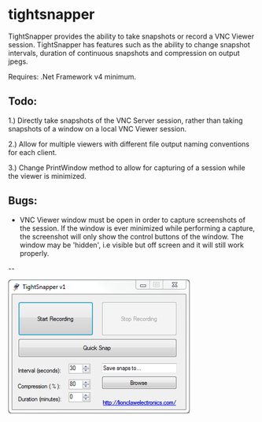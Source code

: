# tightsnapper
TightSnapper provides the ability to take snapshots or record a VNC Viewer session. TightSnapper has features such as the ability
to change snapshot intervals, duration of continuous snapshots and compression on output jpegs. 

Requires:
.Net Framework v4 minimum.


Todo:
--
1.) Directly take snapshots of the VNC Server session, rather than taking snapshots of a window on a local VNC Viewer session.

2.) Allow for multiple viewers with different file output naming conventions for each client.

3.) Change PrintWindow method to allow for capturing of a session while the viewer is minimized.

Bugs:
--
- VNC Viewer window must be open in order to capture screenshots of the session. If the window is ever minimized while performing a capture, the screenshot will only show the control buttons of the window. The window may be 'hidden', i.e visible but off screen and it will still work properly.


--

![User Interface](https://github.com/mrnr1/tightsnapper/blob/master/Screenshot.png)
